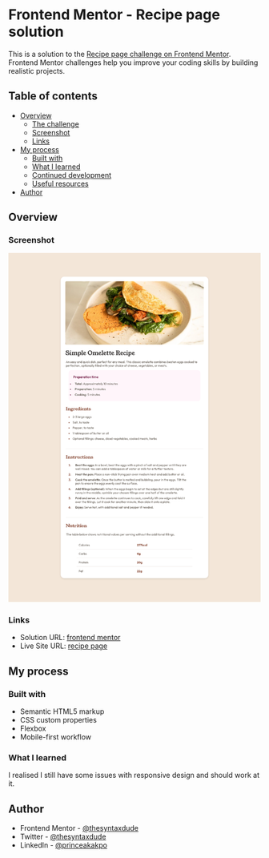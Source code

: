 # Frontend Mentor - Recipe page solution

This is a solution to the [Recipe page challenge on Frontend Mentor](https://www.frontendmentor.io/challenges/recipe-page-KiTsR8QQKm). Frontend Mentor challenges help you improve your coding skills by building realistic projects. 

## Table of contents

- [Overview](#overview)
  - [The challenge](#the-challenge)
  - [Screenshot](#screenshot)
  - [Links](#links)
- [My process](#my-process)
  - [Built with](#built-with)
  - [What I learned](#what-i-learned)
  - [Continued development](#continued-development)
  - [Useful resources](#useful-resources)
- [Author](#author)

## Overview

### Screenshot

![](./recipe-page-main-screenshot.png)

### Links

- Solution URL: [frontend mentor]
- Live Site URL: [recipe page]

## My process

### Built with

- Semantic HTML5 markup
- CSS custom properties
- Flexbox
- Mobile-first workflow

### What I learned
  I realised I still have some issues with responsive design and should work at it. 


## Author

- Frontend Mentor - [@thesyntaxdude](https://www.frontendmentor.io/profile/thesyntaxdude)
- Twitter - [@thesyntaxdude](https://www.twitter.com/thesyntaxdude)
- LinkedIn - [@princeakakpo](https://www.linkedin.com/in/princeakakpo)



[frontend mentor]: <https://www.frontendmentor.io/solutions/responsive-recipe-page-html5-and-vanilla-css-l8RmKq3ylb>
[recipe page]: <https://thesyntaxdude.github.io/recipe-page-main>